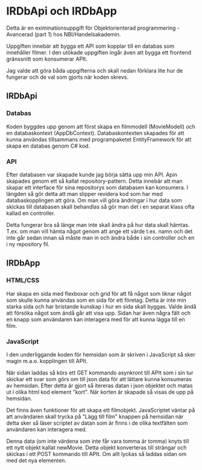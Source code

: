 # IRDbApi och IRDbApp

Detta är en eximinationsuppgift för Objektorienterad programmering - Avancerad (part 1) hos NBI/Handelsakademin.

Uppgiften innebär att bygga ett API som kopplar till en databas som innehåller filmer.
I den utökade uppgiften ingår även att bygga ett frontend gränssnitt som konsumerar APIt.

Jag valde att göra båda uppgifterna och skall nedan förklara lite hur de fungerar och de val som gjorts när koden skrevs.

## IRDbApi

### Databas
Koden byggdes upp genom att först skapa en filmmodell (MovieModell) och en databaskontext (AppDbContext).
Databaskontexten skapades för att kunna användas tillsammans med programpaketet EntityFramework för att skapa en databas genom C# kod.

### API
Efter databasen var skapade kunde jag börja sätta upp min API.
Apin skapades  genom ett så kallat repository-pattern.
Detta innebär att man skapar ett interface för sina repositorys som databasen kan konsumera.
I längden så gör detta att man slipper revidera kod som har med databaskopplingen att göra.
Om man vill göra ändringar i hur data som skickas till databasen skall behandlas så gör man det i en separat klass ofta kallad en controller.

Detta fungerar bra så länge man inte skall ändra på hur data skall hämtas.
T.ex. om man vill hämta något genom att ange ett värde t.ex. namn och det inte går sedan innan så måste man in och ändra både i sin controller och en i ny repository fil.

## IRDbApp

### HTML/CSS
Har skapa en sida med flexboxar och grid för att få något som liknar något som skulle kunna användas som en sida för ett företag. Detta är inte min starka sida och har bristande kunskap i hur en sida skall byggas. Valde ändå att försöka något som ändå går att visa upp.
Sidan har även några fält och en knapp som användaren kan interagera med för att kunna lägga till en film.

### JavaScript
I den underliggande koden för hemsidan som är skriven i JavaScript så sker magin m.a.o. kopplingen till APIt.

När sidan laddas så körs ett GET kommando asynkront till APIt som i sin tur skickar ett svar som görs om till json data för att lättare kunna konsumeras av hemsidan.
Efter detta är gjort så itereras datan i json objektet och matas ut i olika html kod element "kort". När korten är skapade så visas de upp på hemsidan.

Det finns även funktioner för att skapa ett filmobjekt. JavaScriptet väntar på att användaren skall trycka på "Lägg till film" knappen på hemsidan när detta sker så läser scriptet av datan som är finns i de olika textfälten som användaren kan interagera med.

Denna data (om inte värdena som inte får vara tomma är tomma) knyts till ett nytt objekt kallat newMovie. Detta objekt konverteras till strängar och skickas i ett POST kommando till APIt.
Om allt lyckas så laddas sidan om med det nya elementen.